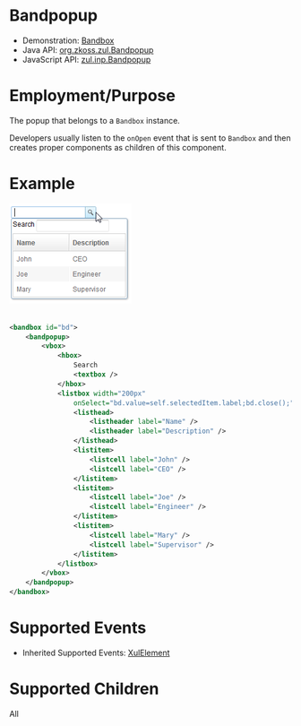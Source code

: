 # Bandpopup

- Demonstration: [Bandbox](http://www.zkoss.org/zkdemo/combobox/customizable_combobox)
- Java API: [org.zkoss.zul.Bandpopup](https://www.zkoss.org/javadoc/latest/zk/org/zkoss/zul/Bandpopup.html)
- JavaScript API: [zul.inp.Bandpopup](https://www.zkoss.org/javadoc/latest/jsdoc/classes/zul.inp.Bandpopup.html)


# Employment/Purpose

The popup that belongs to a `Bandbox` instance.

Developers usually listen to the `onOpen` event that is sent to
`Bandbox` and then creates proper components as children of this
component.

# Example

![](/zk_component_ref/images/ZKComRef_Bandbox_Example.png)

```xml
   
<bandbox id="bd">
    <bandpopup>
        <vbox>
            <hbox>
                Search
                <textbox />
            </hbox>
            <listbox width="200px"
                onSelect="bd.value=self.selectedItem.label;bd.close();">
                <listhead>
                    <listheader label="Name" />
                    <listheader label="Description" />
                </listhead>
                <listitem>
                    <listcell label="John" />
                    <listcell label="CEO" />
                </listitem>
                <listitem>
                    <listcell label="Joe" />
                    <listcell label="Engineer" />
                </listitem>
                <listitem>
                    <listcell label="Mary" />
                    <listcell label="Supervisor" />
                </listitem>
            </listbox>
        </vbox>
    </bandpopup>
</bandbox>
```

# Supported Events

- Inherited Supported Events: [ XulElement]({{site.baseurl}}/zk_component_ref/xulelement#Supported_Events)

# Supported Children

All
